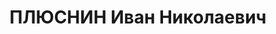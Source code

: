 ---
title: ПЛЮСНИН Иван Николаевич
description: мастер подъемочного ремонта депо станция Барабинск Омской ж. д.
---